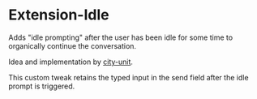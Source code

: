 # Extension-Idle

Adds "idle prompting" after the user has been idle for some time to organically continue the conversation.

Idea and implementation by [city-unit](https://github.com/city-unit).

This custom tweak retains the typed input in the send field after the idle prompt is triggered.
